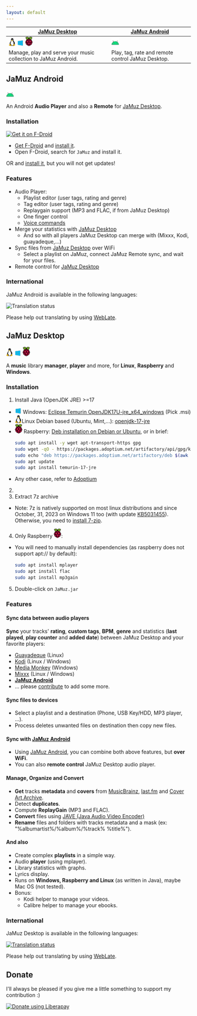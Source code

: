 ```yaml
---
layout: default
---
```


<!-- Slick Carousel CSS -->
<link rel="stylesheet" type="text/css" href="//cdn.jsdelivr.net/npm/slick-carousel@1.8.1/slick/slick.css"/>
<link rel="stylesheet" type="text/css" href="//cdn.jsdelivr.net/npm/slick-carousel@1.8.1/slick/slick-theme.css"/>

<style>
  .carousel-android-image {
    margin:0 auto;
    height: 400px;
    width: auto;
  }

  .carousel-desktop-image {
    margin:0 auto;
    width: 600px;
    height: auto;
  }
</style>

<!-- jQuery and Slick Carousel JS -->
<script src="https://code.jquery.com/jquery-3.6.0.min.js"></script>
<script type="text/javascript" src="//cdn.jsdelivr.net/npm/slick-carousel@1.8.1/slick/slick.min.js"></script>

<!-- Initialize Slick Carousel -->
<script src="./scripts/carousel.js"></script>

<!-- Initialize download links -->
<script src="./scripts/download.js"></script>

| [JaMuz Desktop](#jamuz-desktop) | [JaMuz Android](#jamuz-android) |
|--|--|
| <img src="img/linux.png" alt="Linux"> <img src="img/windows.png" alt="Windows"> <img src="img/raspberry.png" alt="Raspberry"> | <img src="img/android.png" alt="JaMuz Android">  |
| Manage, play and serve your music collection to JaMuz Android. | Play, tag, rate and remote control JaMuz Desktop. |

## JaMuz Android

<img src="img/android.png" alt="JaMuz Android"> 

An Android **Audio Player** and also a **Remote** for [JaMuz Desktop](#jamuz-desktop).

<div class="carousel-android"></div>

### Installation

[<img src="https://fdroid.gitlab.io/artwork/badge/get-it-on.png" alt="Get it on F-Droid" height="80">](https://f-droid.org/packages/org.phramusca.jamuz/)

- [Get F-Droid](https://f-droid.org/F-Droid.apk) and [install it](https://www.androidauthority.com/how-to-install-apks-31494/).
- Open F-Droid, search for `JaMuz` and install it.

OR <span id="download-container-jamuz-android"></span> and [install it](https://www.androidauthority.com/how-to-install-apks-31494/), but you will not get updates!

### Features

- Audio Player:
  - Playlist editor (user tags, rating and genre)
  - Tag editor (user tags, rating and genre)
  - Replaygain support (MP3 and FLAC, if from JaMuz Desktop)
  - One finger control
  - [Voice commands](https://github.com/phramusca/JaMuz-Remote/blob/master/data/voiceCommands.md)
- Merge your statistics with [JaMuz Desktop](#jamuz-desktop)
  - And so with all players JaMuz Desktop can merge with (Mixxx, Kodi, guayadeque,...)
- Sync files from [JaMuz Desktop](#jamuz-desktop) over WiFi
  - Select a playlist on JaMuz, connect JaMuz Remote sync, and wait for your files.
- Remote control for [JaMuz Desktop](#jamuz-desktop)

### International

JaMuz Android is available in the following languages:

<img src="https://hosted.weblate.org/widgets/jamuz-remote/-/translations/multi-auto.svg" alt="Translation status">

Please help out translating by using [WebLate](https://hosted.weblate.org/engage/jamuz-remote/).

## JaMuz Desktop

<img src="img/linux.png" alt="Linux"> <img src="img/windows.png" alt="Windows"> <img src="img/raspberry.png" alt="Raspberry"> 

A **music** library **manager**, **player** and more, for **Linux**, **Raspberry** and **Windows**.

<div class="carousel-desktop"></div>

### Installation

1. Install Java (OpenJDK JRE) >=17
  - <img src="img/windows.png" alt="Windows"> Windows: [Eclipse Temurin OpenJDK17U-jre_x64_windows](https://adoptium.net/fr/temurin/releases/?os=windows&arch=x64&package=jre&version=17) (Pick .msi)
  - <img src="img/linux.png" alt="Linux">Linux Debian based (Ubuntu, Mint,...): [openjdk-17-jre](apt://openjdk-17-jre)
  - <img src="img/raspberry.png" alt="Raspberry"> Raspberry: [Deb installation on Debian or Ubuntu](https://adoptium.net/installation/linux/#_deb_installation_on_debian_or_ubuntu), or in brief:
    ```bash
    sudo apt install -y wget apt-transport-https gpg
    sudo wget -qO - https://packages.adoptium.net/artifactory/api/gpg/key/public | sudo gpg --dearmor | sudo tee /etc/apt/trusted.gpg.d/adoptium.gpg > /dev/null
    sudo echo "deb https://packages.adoptium.net/artifactory/deb $(awk -F= '/^VERSION_CODENAME/{print$2}' /etc/os-release) main" | sudo tee /etc/apt/sources.list.d/adoptium.list
    sudo apt update
    sudo apt install temurin-17-jre
    ```
  - Any other case, refer to [Adoptium](https://adoptium.net/installation/)
2. <span id="download-container-jamuz-desktop"></span>
3. Extract 7z archive
  - Note: 7z is natively supported on most linux distributions and since October, 31, 2023 on Windows 11 too (with update [KB5031455](https://support.microsoft.com/en-us/topic/october-31-2023-kb5031455-os-builds-22621-2506-and-22631-2506-preview-6513c5ec-c5a2-4aaf-97f5-44c13d29e0d4)). Otherwise, you need to [install 7-zip](https://www.7-zip.org/).
4. Only Raspberry <img src="img/raspberry.png" alt="Raspberry">: 
  - You will need to manually install dependencies (as raspberry does not support apt:// by default):
    ```bash
    sudo apt install mplayer
    sudo apt install flac
    sudo apt install mp3gain
    ```
5. Double-click on `JaMuz.jar`

### Features

#### Sync data between audio players

**Sync** your tracks' **rating**, **custom tags**, **BPM**, **genre** and statistics (**last played**, **play counter** and **added date**) between JaMuz Desktop and your favorite players:

- [Guayadeque](https://doc.ubuntu-fr.org/guayadeque) (Linux)
- [Kodi](https://kodi.tv/) (Linux / Windows)
- [Media Monkey](https://www.mediamonkey.com/) (Windows)
- [Mixxx](https://mixxx.org/) (Linux / Windows)
- **[JaMuz Android](#jamuz-android)**
- ... please [contribute](CONTRIBUTING.md) to add some more.

#### Sync files to devices

- Select a playlist and a destination (Phone, USB Key/HDD, MP3 player, ...).
- Process deletes unwanted files on destination then copy new files.

#### Sync with [JaMuz Android](#jamuz-android)

- Using [JaMuz Android](#jamuz-android), you can combine both above features, but **over WiFi**.
- You can also **remote control** JaMuz Desktop audio player.

#### Manage, Organize and Convert

- **Get** tracks **metadata** and **covers** from [MusicBrainz](https://musicbrainz.org/), [last.fm](https://www.last.fm/) and [Cover Art Archive](https://coverartarchive.org/).
- Detect **duplicates**.
- Compute **ReplayGain** (MP3 and FLAC).
- **Convert** files using [JAVE (Java Audio Video Encoder)](http://www.sauronsoftware.it/projects/jave/)
- **Rename** files and folders with tracks metadata and a mask (ex: "%albumartist%/%album%/%track% %title%").

#### And also

- Create complex **playlists** in a simple way.
- Audio **player** (using mplayer).
- Library statistics with graphs.
- Lyrics display.
- Runs on **Windows, Raspberry and Linux** (as written in Java), maybe Mac OS (not tested).
- Bonus:
  - Kodi helper to manage your videos.
  - Calibre helper to manage your ebooks.

### International

JaMuz Desktop is available in the following languages:

<a href="https://hosted.weblate.org/engage/jamuz/?utm_source=widget">
<img src="https://hosted.weblate.org/widgets/jamuz/-/translations/multi-auto.svg" alt="Translation status" />
</a>

Please help out translating by using [WebLate](https://hosted.weblate.org/engage/jamuz/).

## Donate

I'll always be pleased if you give me a little something to support my contribution :)

<a href="https://liberapay.com/phramusca/donate"><img alt="Donate using Liberapay" src="https://liberapay.com/assets/widgets/donate.svg"></a>
